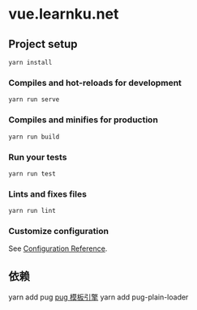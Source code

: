 # vue.learnku.net

## Project setup
```
yarn install
```

### Compiles and hot-reloads for development
```
yarn run serve
```

### Compiles and minifies for production
```
yarn run build
```

### Run your tests
```
yarn run test
```

### Lints and fixes files
```
yarn run lint
```

### Customize configuration
See [Configuration Reference](https://cli.vuejs.org/config/).


## 依赖
yarn add pug     [pug 模板引擎](https://github.com/pugjs/pug)
yarn add pug-plain-loader


